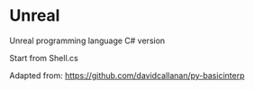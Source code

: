 # Unreal
Unreal programming language C# version

Start from Shell.cs

Adapted from: https://github.com/davidcallanan/py-basicinterp
